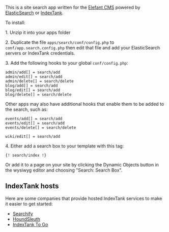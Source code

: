 This is a site search app written for the [Elefant CMS](http://github.com/jbroadway/elefant) powered by [ElasticSearch](http://www.elasticsearch.org/) or [IndexTank](https://github.com/linkedin/indextank-engine).

To install:

1\. Unzip it into your apps folder

2\. Duplicate the file `apps/search/conf/config.php` to `conf/app.search.config.php` then edit that file
and add your ElasticSearch servers or IndexTank credentials.

3\. Add the following hooks to your global `conf/config.php`:

```
admin/add[] = search/add
admin/edit[] = search/add
admin/delete[] = search/delete
blog/add[] = search/add
blog/edit[] = search/add
blog/delete[] = search/delete
```

Other apps may also have additional hooks that enable them to be added to the search, such as:

```
events/add[] = search/add
events/edit[] = search/add
events/delete[] = search/delete

wiki/edit[] = search/add
```

4\. Either add a search box to your template with this tag:

```
{! search/index !}
```

Or add it to a page on your site by clicking the Dynamic Objects button in the
wysiwyg editor and choosing "Search: Search Box".

## IndexTank hosts

Here are some companies that provide hosted IndexTank services to make it easier to get started:

* [Searchify](http://www.searchify.com/)
* [HoundSleuth](http://www.houndsleuth.com/)
* [IndexTank To Go](http://launch.indextanktogo.com/)
